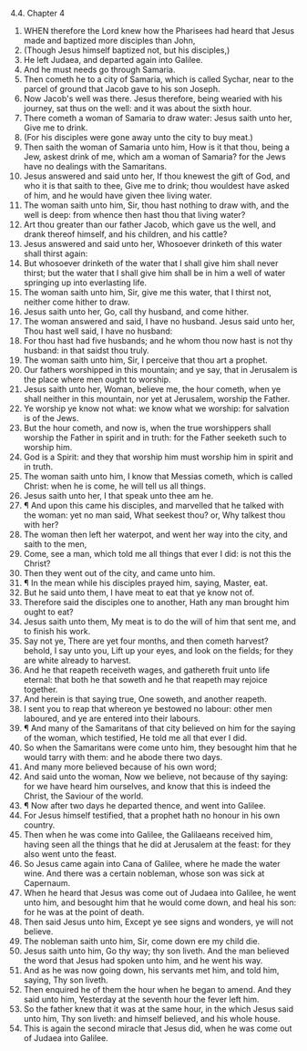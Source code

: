 4.4. Chapter 4
1. WHEN therefore the Lord knew how the Pharisees had heard that Jesus made and baptized more disciples than John,
2. (Though Jesus himself baptized not, but his disciples,)
3. He left Judaea, and departed again into Galilee.
4. And he must needs go through Samaria.
5. Then cometh he to a city of Samaria, which is called Sychar, near to the parcel of ground that Jacob gave to his son Joseph.
6. Now Jacob's well was there. Jesus therefore, being wearied with his journey, sat thus on the well: and it was about the sixth hour.
7. There cometh a woman of Samaria to draw water: Jesus saith unto her, Give me to drink.
8. (For his disciples were gone away unto the city to buy meat.)
9. Then saith the woman of Samaria unto him, How is it that thou, being a Jew, askest drink of me, which am a woman of Samaria? for the Jews have no dealings with the Samaritans.
10. Jesus answered and said unto her, If thou knewest the gift of God, and who it is that saith to thee, Give me to drink; thou wouldest have asked of him, and he would have given thee living water.
11. The woman saith unto him, Sir, thou hast nothing to draw with, and the well is deep: from whence then hast thou that living water?
12. Art thou greater than our father Jacob, which gave us the well, and drank thereof himself, and his children, and his cattle?
13. Jesus answered and said unto her, Whosoever drinketh of this water shall thirst again:
14. But whosoever drinketh of the water that I shall give him shall never thirst; but the water that I shall give him shall be in him a well of water springing up into everlasting life.
15. The woman saith unto him, Sir, give me this water, that I thirst not, neither come hither to draw.
16. Jesus saith unto her, Go, call thy husband, and come hither.
17. The woman answered and said, I have no husband. Jesus said unto her, Thou hast well said, I have no husband:
18. For thou hast had five husbands; and he whom thou now hast is not thy husband: in that saidst thou truly.
19. The woman saith unto him, Sir, I perceive that thou art a prophet.
20. Our fathers worshipped in this mountain; and ye say, that in Jerusalem is the place where men ought to worship.
21. Jesus saith unto her, Woman, believe me, the hour cometh, when ye shall neither in this mountain, nor yet at Jerusalem, worship the Father.
22. Ye worship ye know not what: we know what we worship: for salvation is of the Jews.
23. But the hour cometh, and now is, when the true worshippers shall worship the Father in spirit and in truth: for the Father seeketh such to worship him.
24. God is a Spirit: and they that worship him must worship him in spirit and in truth.
25. The woman saith unto him, I know that Messias cometh, which is called Christ: when he is come, he will tell us all things.
26. Jesus saith unto her, I that speak unto thee am he.
27. ¶ And upon this came his disciples, and marvelled that he talked with the woman: yet no man said, What seekest thou? or, Why talkest thou with her?
28. The woman then left her waterpot, and went her way into the city, and saith to the men,
29. Come, see a man, which told me all things that ever I did: is not this the Christ?
30. Then they went out of the city, and came unto him.
31. ¶ In the mean while his disciples prayed him, saying, Master, eat.
32. But he said unto them, I have meat to eat that ye know not of.
33. Therefore said the disciples one to another, Hath any man brought him ought to eat?
34. Jesus saith unto them, My meat is to do the will of him that sent me, and to finish his work.
35. Say not ye, There are yet four months, and then cometh harvest? behold, I say unto you, Lift up your eyes, and look on the fields; for they are white already to harvest.
36. And he that reapeth receiveth wages, and gathereth fruit unto life eternal: that both he that soweth and he that reapeth may rejoice together.
37. And herein is that saying true, One soweth, and another reapeth.
38. I sent you to reap that whereon ye bestowed no labour: other men laboured, and ye are entered into their labours.
39. ¶ And many of the Samaritans of that city believed on him for the saying of the woman, which testified, He told me all that ever I did.
40. So when the Samaritans were come unto him, they besought him that he would tarry with them: and he abode there two days.
41. And many more believed because of his own word;
42. And said unto the woman, Now we believe, not because of thy saying: for we have heard him ourselves, and know that this is indeed the Christ, the Saviour of the world.
43. ¶ Now after two days he departed thence, and went into Galilee.
44. For Jesus himself testified, that a prophet hath no honour in his own country.
45. Then when he was come into Galilee, the Galilaeans received him, having seen all the things that he did at Jerusalem at the feast: for they also went unto the feast.
46. So Jesus came again into Cana of Galilee, where he made the water wine. And there was a certain nobleman, whose son was sick at Capernaum.
47. When he heard that Jesus was come out of Judaea into Galilee, he went unto him, and besought him that he would come down, and heal his son: for he was at the point of death.
48. Then said Jesus unto him, Except ye see signs and wonders, ye will not believe.
49. The nobleman saith unto him, Sir, come down ere my child die.
50. Jesus saith unto him, Go thy way; thy son liveth. And the man believed the word that Jesus had spoken unto him, and he went his way.
51. And as he was now going down, his servants met him, and told him, saying, Thy son liveth.
52. Then enquired he of them the hour when he began to amend. And they said unto him, Yesterday at the seventh hour the fever left him.
53. So the father knew that it was at the same hour, in the which Jesus said unto him, Thy son liveth: and himself believed, and his whole house.
54. This is again the second miracle that Jesus did, when he was come out of Judaea into Galilee.

